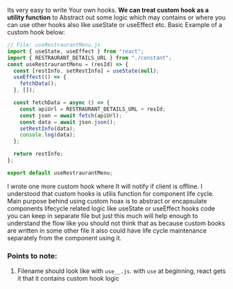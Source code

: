 Its very easy to write Your own hooks.
**We can treat custom hook as a utility function** to Abstract out some logic which may contains or where you can use other hooks also like useState or useEffect etc.
Basic Example of a custom hook below:
```js
// File: useRestraurantMenu.js
import { useState, useEffect } from "react";
import { RESTRAURANT_DETAILS_URL } from "./constant";
const useRestraurantMenu = (resId) => {
  const [restInfo, setRestInfo] = useState(null);
  useEffect(() => {
    fetchData();
  }, []);

  const fetchData = async () => {
    const apiUrl = RESTRAURANT_DETAILS_URL + resId;
    const json = await fetch(apiUrl);
    const data = await json.json();
    setRestInfo(data);
    console.log(data);
  };

  return restInfo;
};

export default useRestraurantMenu;
```

I wrote one more custom hook where It will notify if client is offline.
I understood that custom hooks is utilis function for component life cycle. Main purpose behind using custom hoax is to abstract or encapsulate components lifecycle related logic like useState or useEffect hooks code you can keep in separate file but just this much will help enough to understand the flow like you should not think that as because custom books are written in some other file it also could have life cycle maintenance separately from the component using it.
### Points to note:
1. Filename should look like with `use__.js`. with `use` at beginning, react gets it that it contains custom hook logic
